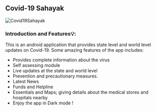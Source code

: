## Covid-19 Sahayak

![Covid19Sahayak](https://socialify.git.ci/smv1999/Covid19Sahayak/image?forks=1&issues=1&language=1&owner=1&pattern=Brick%20Wall&pulls=1&stargazers=1&theme=Dark)

### Introduction and Features💡:

This is an android application that provides state level and world level updates on Covid-19. Some amazing features of the app includes:

* Provides complete information about the virus
* Self assessing module
* Live updates at the state and world level
* Prevention and precautionary measures.
* Latest News
* Funds and Helpline
* Essentials and Maps; giving details about the medical stores and hospitals nearby
* Enjoy the app in Dark mode !
